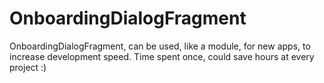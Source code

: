# OnboardingDialogFragment
OnboardingDialogFragment, can be used, like a module, for new apps, to increase development speed. Time spent once, could save hours at every project :)

